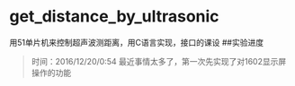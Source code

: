 # get_distance_by_ultrasonic
用51单片机来控制超声波测距离，用C语言实现，接口的课设
##实验进度
>时间：2016/12/20/0:54
>最近事情太多了，第一次先实现了对1602显示屏操作的功能
>
